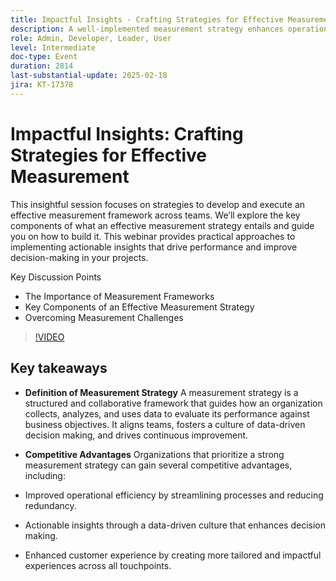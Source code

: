 ```yaml
---
title: Impactful Insights - Crafting Strategies for Effective Measurement
description: A well-implemented measurement strategy enhances operational efficiency, fosters data-driven decision making, and improves customer experiences, providing organizations with a competitive edge.
role: Admin, Developer, Leader, User
level: Intermediate
doc-type: Event
duration: 2814
last-substantial-update: 2025-02-18
jira: KT-17378
---
```


# Impactful Insights: Crafting Strategies for Effective Measurement

This insightful session focuses on strategies to develop and execute an effective measurement framework across teams. We’ll explore the key components of what an effective measurement strategy entails and guide you on how to build it. This webinar  provides practical approaches to implementing actionable insights that drive performance and improve decision-making in your projects.

Key Discussion Points

* The Importance of Measurement Frameworks
* Key Components of an Effective Measurement Strategy
* Overcoming Measurement Challenges

>[!VIDEO](https://video.tv.adobe.com/v/3444457/?learn=on&enablevpops)

## Key takeaways

* **Definition of Measurement Strategy** A measurement strategy is a structured and collaborative framework that guides how an organization collects, analyzes, and uses data to evaluate its performance against business objectives. It aligns teams, fosters a culture of data-driven decision making, and drives continuous improvement.

* **Competitive Advantages** Organizations that prioritize a strong measurement strategy can gain several competitive advantages, including:

* Improved operational efficiency by streamlining processes and reducing redundancy.
* Actionable insights through a data-driven culture that enhances decision making.
* Enhanced customer experience by creating more tailored and impactful experiences across all touchpoints.
